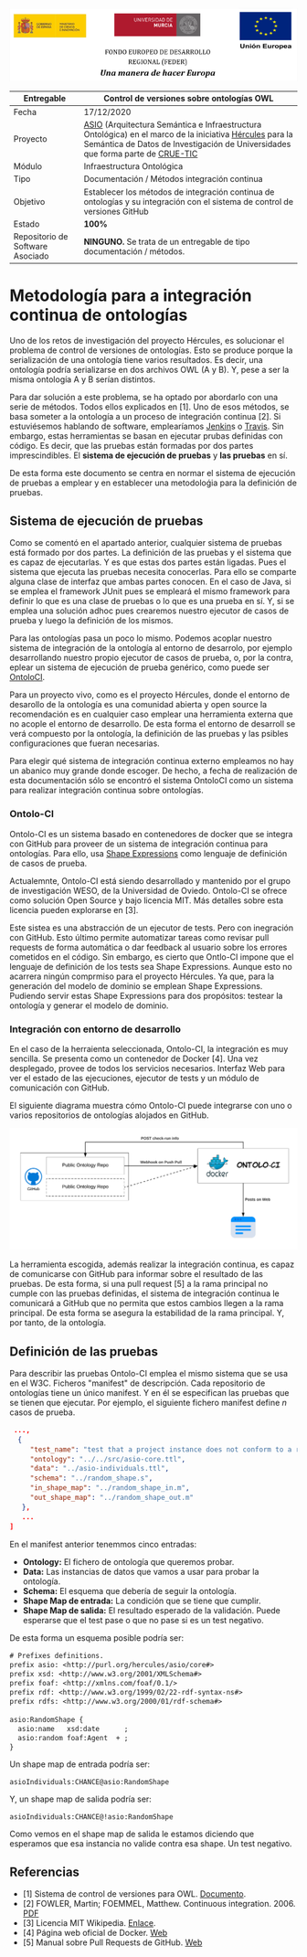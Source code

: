 ![](assets/logos_feder.jpg)

| Entregable     | Control de versiones sobre ontologías OWL                    |
| -------------- | ------------------------------------------------------------ |
| Fecha          | 17/12/2020 |
| Proyecto       | [ASIO](https://www.um.es/web/hercules/proyectos/asio) (Arquitectura Semántica e Infraestructura Ontológica) en el marco de la iniciativa [Hércules](https://www.um.es/web/hercules/) para la Semántica de Datos de Investigación de Universidades que forma parte de [CRUE-TIC](https://tic.crue.org/hercules/) |
| Módulo         | Infraestructura Ontológica |
| Tipo           | Documentación / Métodos integración continua |
| Objetivo       | Establecer los métodos de integración continua de ontologías y su integración con el sistema de control de versiones GitHub |
| Estado         | **100%**   |
|Repositorio de Software Asociado| **NINGUNO.** Se trata de un entregable de tipo documentación / métodos. |

# Metodología para a integración continua de ontologías
Uno de los retos de investigación del proyecto Hércules, es solucionar el problema de control de versiones de ontologías. Esto se produce porque la serialización de una ontología tiene varios resultados. Es decir, una ontología podría serializarse en dos archivos OWL (A y B). Y, pese a ser la misma ontología A y B serían distintos.

Para dar solución a este problema, se ha optado por abordarlo con una serie de métodos. Todos ellos explicados en [1]. Uno de esos métodos, se basa someter a la ontología a un proceso de integración continua [2]. Si estuviésemos hablando de software, emplearíamos [Jenkin](https://www.jenkins.io/)s o [Travis](https://travis-ci.org/). Sin embargo, estas herramientas se basan en ejecutar prubas definidas con código. Es decir, que las pruebas están formadas por dos partes imprescindibles. El **sistema de ejecución de pruebas** y **las pruebas** en sí.

De esta forma este documento se centra en normar el sistema de ejecución de pruebas a emplear y en establecer una metodoloǵia para la definición de pruebas.


## Sistema de ejecución de pruebas
Como se comentó en el apartado anterior, cualquier sistema de pruebas está formado por dos partes. La definición de las pruebas y el sistema que es capaz de ejecutarlas. Y es que estas dos partes están ligadas. Pues el sistema que ejecuta las pruebas necesita conocerlas. Para ello se comparte alguna clase de interfaz que ambas partes conocen. En el caso de Java, si se emplea el framework JUnit pues se empleará el mismo framework para definir lo que es una clase de pruebas o lo que es una prueba en sí. Y, si se emplea una solución adhoc pues crearemos nuestro ejecutor de casos de prueba y luego la definición de los mismos.

Para las ontologías pasa un poco lo mismo. Podemos acoplar nuestro sistema de integración de la ontología al entorno de desarrolo, por ejemplo desarrollando nuestro propio ejecutor de casos de prueba, o, por la contra, eplear un sistema de ejecución de prueba genérico, como puede ser [OntoloCI](https://www.github.com/weso/ontolo-ci).

Para un proyecto vivo, como es el proyecto Hércules, donde el entorno de desarollo de la ontología es una comunidad abierta y open source la recomendación es en cualquier caso emplear una herramienta externa que no acople el entorno de desarrollo. De esta forma el entorno de desarroll se verá compuesto por la ontología, la definición de las pruebas y las psibles configuraciones que fueran necesarias.

Para elegir qué sistema de integración continua externo empleamos no hay un abanico muy grande donde escoger. De hecho, a fecha de realización de esta documentación sólo se encontró el sistema OntoloCI como un sistema para realizar integración continua sobre ontologías.

### Ontolo-CI
Ontolo-CI es un sistema basado en contenedores de docker que se integra con GitHub para proveer de un sistema de integración continua para ontologías. Para ello, usa [Shape Expressions](http://shex.io) como lenguaje de definición de casos de prueba.

Actualemnte, Ontolo-CI está siendo desarrollado y mantenido por el grupo de investigación WESO, de la Universidad de Oviedo. Ontolo-CI se ofrece como solución Open Source y bajo licencia MIT. Más detalles sobre esta licencia pueden explorarse en [3]. 

Este sistea es una abstracción de un ejecutor de tests. Pero con inegración con GitHub. Esto último permite automatizar tareas como revisar pull requests de forma automática o dar feedback al usuario sobre los errores cometidos en el código. Sin embargo, es cierto que Ontlo-CI impone que el lenguaje de definición de los tests sea Shape Expressions. Aunque esto no acarrera ningún comprmiso para el proyecto Hércules. Ya que, para la generación del modelo de dominio se emplean Shape Expressions. Pudiendo servir estas Shape Expressions para dos propósitos: testear la ontología y generar el modelo de dominio.

### Integración con entorno de desarrollo
En el caso de la herraienta seleccionada, Ontolo-CI, la integración es muy sencilla. Se presenta como un contenedor de Docker [4]. Una vez desplegado, provee de todos los servicios necesarios. Interfaz Web para ver el estado de las ejecuciones, ejecutor de tests y un módulo de comunicación con GitHub.

El siguiente diagrama muestra cómo Ontolo-CI puede integrarse con uno o varios repositorios de ontologías alojados en GitHub.

![](assets/ontolo-ci-main-schema.png)

La herramienta escogida, además realizar la integración continua, es capaz de comunicarse con GitHub para informar sobre el resultado de las pruebas. De esta forma, si una pull request [5] a la rama principal no cumple con las pruebas definidas, el sistema de integración continua le comunicará a GitHub que no permita que estos cambios llegen a la rama principal. De esta forma se asegura la estabilidad de la rama principal. Y, por tanto, de la ontología. 

## Definición de las pruebas
Para describir las pruebas Ontolo-CI emplea el mismo sistema que se usa en el W3C. Ficheros "manifest" de descripción. Cada repositorio de ontologías tiene un único manifest. Y en él se especifican las pruebas que se tienen que ejecutar. Por ejemplo, el siguiente fichero manifest define _n_ casos de prueba.

```json
 ...,
  {
     "test_name": "test that a project instance does not conform to a random shape",
     "ontology": "../../src/asio-core.ttl",
     "data": "../asio-individuals.ttl",
     "schema": "../random_shape.s",
     "in_shape_map": "../random_shape_in.m",
     "out_shape_map": "../random_shape_out.m"
   },
   ...
]
```

En el manifest anterior tenemmos cinco entradas:

 - **Ontology:** El fichero de ontología que queremos probar.
 - **Data:** Las instancias de datos que vamos a usar para probar la ontología.
 - **Schema:** El esquema que debería de seguir la ontología.
 - **Shape Map de entrada:** La condición que se tiene que cumplir.
 - **Shape Map de salida:** El resultado esperado de la validación. Puede esperarse que el test pase o que no pase si es un test negativo.

De esta forma un esquema posible podría ser:
```turtle
# Prefixes definitions.
prefix asio: <http://purl.org/hercules/asio/core#>
prefix xsd: <http://www.w3.org/2001/XMLSchema#>
prefix foaf: <http://xmlns.com/foaf/0.1/>
prefix rdf: <http://www.w3.org/1999/02/22-rdf-syntax-ns#>
prefix rdfs: <http://www.w3.org/2000/01/rdf-schema#>

asio:RandomShape {
  asio:name   xsd:date      ;
  asio:random foaf:Agent  + ;
}
```

Un shape map de entrada podría ser:
```turtle
asioIndividuals:CHANCE@asio:RandomShape
```

Y, un shape map de salida podría ser:
```turtle
asioIndividuals:CHANCE@!asio:RandomShape
```

Como vemos en el shape map de salida le estamos diciendo que esperamos que esa instancia no valide contra esa shape. Un test negativo.

## Referencias
 - [1] Sistema de control de versiones para OWL. [Documento](../ASIO_Izertis_ControlDeVersionesOWL.md).
 - [2] FOWLER, Martin; FOEMMEL, Matthew. Continuous integration. 2006. [PDF](https://moodle2019-20.ua.es/moodle/pluginfile.php/2228/mod_resource/content/2/martin-fowler-continuous-integration.pdf) 
 - [3] Licencia MIT Wikipedia. [Enlace](https://es.wikipedia.org/wiki/Licencia_MIT).
 - [4] Página web oficial de Docker. [Web](https://www.docker.com/)  
 - [5] Manual sobre Pull Requests de GitHub. [Web](https://docs.github.com/en/free-pro-team@latest/github/collaborating-with-issues-and-pull-requests/proposing-changes-to-your-work-with-pull-requests)  